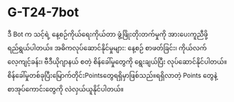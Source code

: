 # G-T24-7bot
ဒီ Bot က သင့်ရဲ့ နေ့စဉ်ကိုယ်ရေးကိုယ်တာ ဖွံ့ဖြိုးတိုးတက်မှုကို အားပေးကူညီဖို့ ရည်ရွယ်ပါတယ်။ အဓိကလုပ်ဆောင်နိုင်မှုများ:  နေ့စဉ် စာဖတ်ခြင်း၊ ကိုယ်လက်လေ့ကျင့်ခန်း၊ ဗီဒီယိုဂျာနယ် စတဲ့ စိန်ခေါ်မှုတွေကို ရွေးချယ်ပြီး လုပ်ဆောင်နိုင်ပါတယ်။  စိန်ခေါ်မှုတစ်ခုပြီးမြောက်တိုင်းPointsတွေရရှိမှာဖြစ်သည်။ရရှိလာတဲ့ Points တွေနဲ့ စာအုပ်ကောင်းတွေကို လဲလှယ်ယူနိုင်ပါတယ်။
